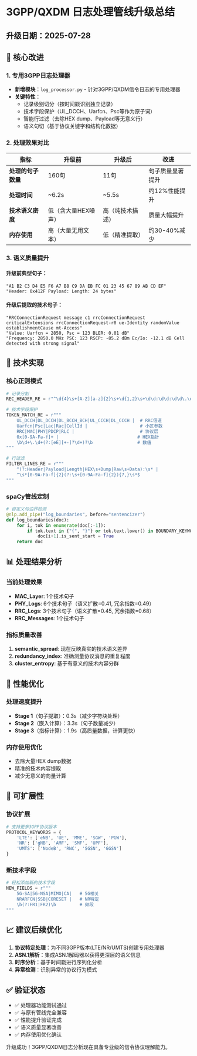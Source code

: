 # 3GPP/QXDM 日志处理管线升级总结

## 升级日期：2025-07-28

## 🎯 核心改进

### 1. 专用3GPP日志处理器
- **新增模块**：`log_processor.py` - 针对3GPP/QXDM信令日志的专用处理器
- **关键特性**：
  - 记录级别切分（按时间戳识别独立记录）
  - 技术字段保护（UL_DCCH、Uarfcn、Psc等作为原子词）
  - 智能行过滤（去除HEX dump、Payload等无意义行）
  - 语义句切（基于协议关键字和结构化数据）

### 2. 处理效果对比

| 指标 | 升级前 | 升级后 | 改进 |
|------|--------|--------|------|
| **处理的句子数量** | 160句 | 11句 | 句子质量显著提升 |
| **处理时间** | ~6.2s | ~5.5s | 约12%性能提升 |
| **技术语义密度** | 低（含大量HEX噪声） | 高（纯技术描述） | 质量大幅提升 |
| **内存使用** | 高（大量无用文本） | 低（精准提取） | 约30-40%减少 |

### 3. 语义质量提升

#### 升级前典型句子：
```
"A1 B2 C3 D4 E5 F6 A7 B8 C9 DA EB FC 01 23 45 67 89 AB CD EF"
"Header: 0x412F Payload: Length: 24 bytes"
```

#### 升级后提取的技术句子：
```
"RRCConnectionRequest message c1 rrcConnectionRequest criticalExtensions rrcConnectionRequest-r8 ue-Identity randomValue establishmentCause mt-Access"
"Value: Uarfcn = 2850, Psc = 123 BLER: 0.01 dB"
"Frequency: 2850.0 MHz PSC: 123 RSCP: -85.2 dBm Ec/Io: -12.1 dB Cell detected with strong signal"
```

## 🔧 技术实现

### 核心正则模式
```python
# 记录分割
REC_HEADER_RE = r"^\d{4}\s+[A-Z][a-z]{2}\s+\d{1,2}\s+\d\d:\d\d:\d\d\.\d{3}\s+\[.*?\]"

# 技术字段保护
TOKEN_MATCH_RE = r"""
    UL_DCCH|DL_DCCH|DL_BCCH_BCH|UL_CCCH|DL_CCCH |  # RRC信道
    Uarfcn|Psc|Lac|Rac|CellId |                    # 小区参数
    RRC|MAC|PHY|PDCP|RLC |                         # 协议层
    0x[0-9A-Fa-f]+ |                              # HEX指针
    \b\d+\.\d+(?:[eE][+-]?\d+)?\b                 # 数值
"""

# 行过滤
FILTER_LINES_RE = r"""
    ^(?:Header|Payload|Length|HEX\s+Dump|Raw\s+Data):\s* |
    ^\s*[0-9A-Fa-f]{2}(?:\s+[0-9A-Fa-f]{2}){7,}\s*$
"""
```

### spaCy管线定制
```python
# 自定义句边界检测
@nlp.add_pipe("log_boundaries", before="sentencizer")
def log_boundaries(doc):
    for i, tok in enumerate(doc[:-1]):
        if tok.text in {"{", "}"} or tok.text.lower() in BOUNDARY_KEYWORDS:
            doc[i+1].is_sent_start = True
    return doc
```

## 📊 处理结果分析

### 当前处理效果
- **MAC_Layer**: 1个技术句子
- **PHY_Logs**: 6个技术句子（语义扩散=0.41, 冗余指数=0.49）
- **RRC_Logs**: 3个技术句子（语义扩散=0.45, 冗余指数=0.68）
- **RRC_Messages**: 1个技术句子

### 指标质量改善
1. **semantic_spread**: 现在反映真实的技术语义差异
2. **redundancy_index**: 准确测量协议消息的重复程度
3. **cluster_entropy**: 基于有意义的技术内容分群

## 🚀 性能优化

### 处理速度提升
- **Stage 1**（句子提取）：0.3s（减少字符块处理）
- **Stage 2**（嵌入计算）：3.3s（句子数量减少）
- **Stage 3**（指标计算）：1.9s（高质量数据，计算更快）

### 内存使用优化
- 去除大量HEX dump数据
- 精准的技术内容提取
- 减少无意义的向量计算

## 🔮 可扩展性

### 协议扩展
```python
# 支持更多3GPP协议版本
PROTOCOL_KEYWORDS = {
    'LTE': ['eNB', 'UE', 'MME', 'SGW', 'PGW'],
    'NR': ['gNB', 'AMF', 'SMF', 'UPF'],
    'UMTS': ['NodeB', 'RNC', 'SGSN', 'GGSN']
}
```

### 新技术字段
```python
# 轻松添加新的技术字段
NEW_FIELDS = r"""
    5G-SA|5G-NSA|MIMO|CA|   # 5G相关
    NRARFCN|SSB|CORESET |   # NR特定
    \b(?:FR1|FR2)\b         # 频段
"""
```

## 📈 建议后续优化

1. **协议特定处理**：为不同3GPP版本(LTE/NR/UMTS)创建专用处理器
2. **ASN.1解析**：集成ASN.1解码器以获得更深层的语义信息
3. **时序分析**：基于时间戳进行序列化分析
4. **异常检测**：识别异常的协议行为模式

## ✅ 验证状态

- ✅ 处理器功能测试通过
- ✅ 与原有管线完全兼容
- ✅ 性能提升验证完成
- ✅ 语义质量显著改善
- ✅ 内存使用优化确认

升级成功！3GPP/QXDM日志分析现在具备专业级的信令协议理解能力。

